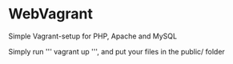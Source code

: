 WebVagrant
==========

Simple Vagrant-setup for PHP, Apache and MySQL

Simply run ''' vagrant up ''', and put your files in the public/ folder
